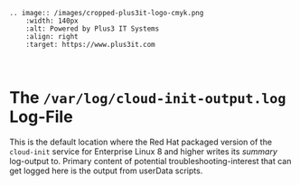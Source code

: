 ```{eval-rst}
.. image:: /images/cropped-plus3it-logo-cmyk.png
    :width: 140px
    :alt: Powered by Plus3 IT Systems
    :align: right
    :target: https://www.plus3it.com
```
<br>

# The `/var/log/cloud-init-output.log` Log-File

This is the default location where the Red Hat packaged version of the `cloud-init` service for Enterprise Linux 8 and higher writes its _summary_ log-output to. Primary content of potential troubleshooting-interest that can get logged here is the output from userData scripts.
